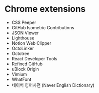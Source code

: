 # Chrome extensions

- CSS Peeper
- GitHub Isometric Contributions
- JSON Viewer
- Lighthouse
- Notion Web Clipper
- OctoLinker
- Octotree
- React Developer Tools
- Refined GitHub
- uBlock Origin
- Vimium
- WhatFont
- 네이버 영어사전 (Naver English Dictionary)